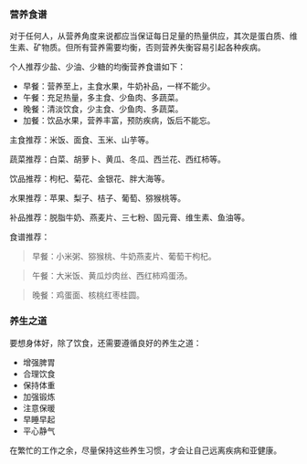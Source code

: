 <!---title:营养食谱及养生之道-->
<!---category:生活娱乐-->
<!---tags:食谱, 养生-->
<!---author:Neal-->
<!---date:2016-12-28-->

### 营养食谱
对于任何人，从营养角度来说都应当保证每日足量的热量供应，其次是蛋白质、维生素、矿物质。但所有营养需要均衡，否则营养失衡容易引起各种疾病。

个人推荐少盐、少油、少糖的均衡营养食谱如下：

* 早餐：营养至上，主食水果，牛奶补品，一样不能少。
* 午餐：充足热量，多主食、少鱼肉、多蔬菜。
* 晚餐：清淡饮食，少主食、少鱼肉、多蔬菜。
* 加餐：饮品水果，营养丰富，预防疾病，饭后不能忘。

主食推荐：米饭、面食、玉米、山芋等。

蔬菜推荐：白菜、胡萝卜、黄瓜、冬瓜、西兰花、西红柿等。

饮品推荐：枸杞、菊花、金银花、胖大海等。

水果推荐：苹果、梨子、桔子、葡萄、猕猴桃等。

补品推荐：脱脂牛奶、燕麦片、三七粉、固元膏、维生素、鱼油等。

食谱推荐：

> 早餐：小米粥、猕猴桃、牛奶燕麦片、葡萄干枸杞。

> 午餐：大米饭、黄瓜炒肉丝、西红柿鸡蛋汤。

> 晚餐：鸡蛋面、核桃红枣桂圆。

### 养生之道
要想身体好，除了饮食，还需要遵循良好的养生之道：

* 增强脾胃
* 合理饮食
* 保持体重
* 加强锻炼
* 注意保暖
* 早睡早起
* 平心静气

在繁忙的工作之余，尽量保持这些养生习惯，才会让自己远离疾病和亚健康。

